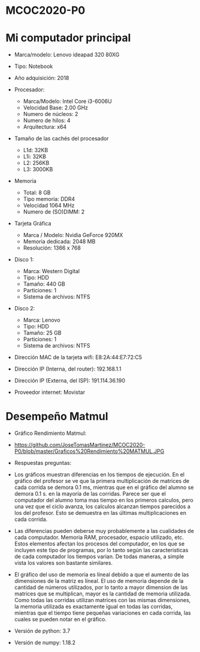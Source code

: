 # MCOC2020-P0

# Mi computador principal

* Marca/modelo: Lenovo ideapad 320 80XG
* Tipo: Notebook
* Año adquisición: 2018
* Procesador:
  * Marca/Modelo: Intel Core i3-6006U
  * Velocidad Base: 2.00 GHz
  * Numero de núcleos: 2 
  * Numero de hilos: 4
  * Arquitectura: x64

* Tamaño de las cachés del procesador
  * L1d: 32KB
  * L1i: 32KB
  * L2: 256KB
  * L3: 3000KB
* Memoria 
  * Total: 8 GB
  * Tipo memoria: DDR4
  * Velocidad 1064 MHz
  * Numero de (SO)DIMM: 2
* Tarjeta Gráfica
  * Marca / Modelo: Nvidia GeForce 920MX
  * Memoria dedicada: 2048 MB
  * Resolución: 1366 x 768
* Disco 1: 
  * Marca: Western Digital
  * Tipo: HDD
  * Tamaño: 440 GB
  * Particiones: 1
  * Sistema de archivos: NTFS
* Disco 2: 
  * Marca: Lenovo
  * Tipo: HDD
  * Tamaño: 25 GB
  * Particiones: 1
  * Sistema de archivos: NTFS

  
* Dirección MAC de la tarjeta wifi: E8:2A:44:E7:72:C5 
* Dirección IP (Interna, del router): 192.168.1.1
* Dirección IP (Externa, del ISP): 191.114.36.190
* Proveedor internet: Movistar

# Desempeño Matmul
* Gráfico Rendimiento Matmul:
 * https://github.com/JoseTomasMartinez/MCOC2020-P0/blob/master/Graficos%20Rendimiento%20MATMUL.JPG

* Respuestas preguntas:
 * Los gráficos muestran diferencias en los tiempos de ejecución. En el gráfico del profesor se ve que la primera multiplicación de matrices de cada corrida
   se demora 0.1 ms, mientras que en el gráfico del alumno se demora 0.1 s. en la mayoría de las corridas. Parece ser que el computador del alumno toma mas
   tiempo en los primeros calculos, pero una vez que el ciclo avanza, los calculos alcanzan tiempos parecidos a los del profesor. Esto se demuestra en las 
   últimas multiplicaciones en cada corrida.
 * Las diferencias pueden deberse muy probablemente a las cualidades de cada computador. Memoria RAM, procesador, espacio utilizado, etc. Estos elementos 
   afectan los procesos del computador, en los que se incluyen este tipo de programas, por lo tanto según las caracteristicas de cada computador los tiempos
   varian. De todas maneras, a simple vista los valores son bastante similares.
 * El gráfico del uso de memoria es líneal debido a que el aumento de las dimensiones de la matriz es líneal. El uso de memoria depende de la cantidad de números
   utilizados, por lo tanto a mayor dimension de las matrices que se multiplican, mayor es la cantidad de memoria utilizada. Como todas las corridas utilizan matrices
   con las mismas dimensiones, la memoria utilizada es exactamente igual en todas las corridas, mientras que el tiempo tiene pequeñas variaciones en cada corrida, las 
   cuales se pueden notar en el gráfico.
 * Versión de python: 3.7
 * Versión de numpy: 1.18.2
 
